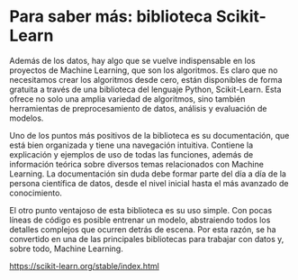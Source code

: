 #  Para saber más: biblioteca Scikit-Learn



Además de los datos, hay algo que se vuelve indispensable en los proyectos de Machine Learning, que son los algoritmos. Es claro que no necesitamos crear los algoritmos desde cero, están disponibles de forma gratuita a través de una biblioteca del lenguaje Python, Scikit-Learn. Esta ofrece no solo una amplia variedad de algoritmos, sino también herramientas de preprocesamiento de datos, análisis y evaluación de modelos.

Uno de los puntos más positivos de la biblioteca es su documentación, que está bien organizada y tiene una navegación intuitiva. Contiene la explicación y ejemplos de uso de todas las funciones, además de información teórica sobre diversos temas relacionados con Machine Learning. La documentación sin duda debe formar parte del día a día de la persona científica de datos, desde el nivel inicial hasta el más avanzado de conocimiento.

El otro punto ventajoso de esta biblioteca es su uso simple. Con pocas líneas de código es posible entrenar un modelo, abstraiendo todos los detalles complejos que ocurren detrás de escena. Por esta razón, se ha convertido en una de las principales bibliotecas para trabajar con datos y, sobre todo, Machine Learning.

https://scikit-learn.org/stable/index.html